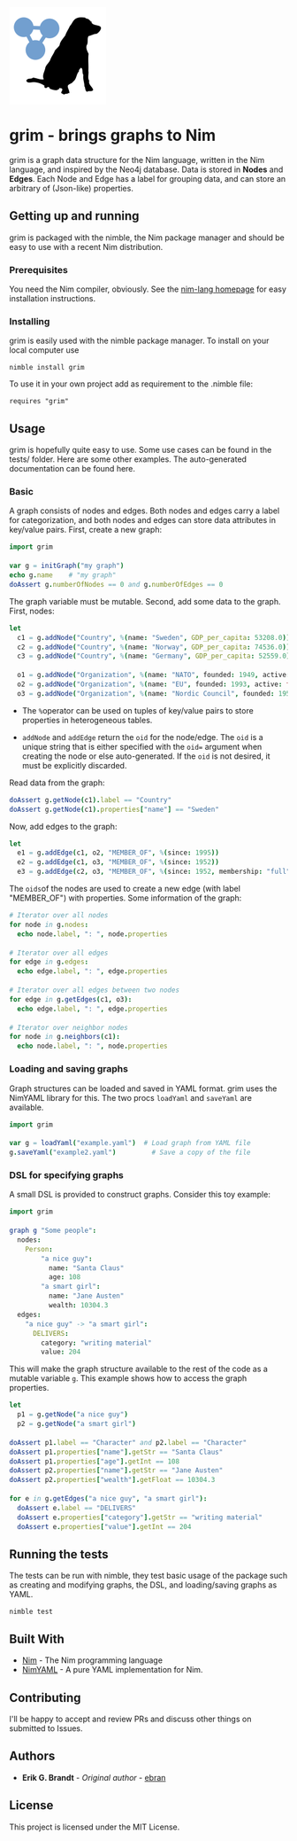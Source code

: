 <img src="static/grim-icon.svg" alt="grim-icon-small" align="center" style="zoom:25%;" />

# grim - brings graphs to Nim

grim is a graph data structure for the Nim language, written in the Nim language, and inspired by the Neo4j database. Data is stored in **Nodes** and **Edges**. Each Node and Edge has a label for grouping data, and can store an arbitrary of (Json-like) properties. 

## Getting up and running

grim is packaged with the nimble, the Nim package manager and should be easy to use with a recent Nim distribution.

### Prerequisites

You need the Nim compiler, obviously. See the [nim-lang homepage](https://nim-lang.org) for easy installation instructions.

### Installing

grim is easily used with the nimble package manager. To install on your local computer use

```
nimble install grim
```

To use it in your own project add as requirement to the .nimble file:

```
requires "grim"
```

## Usage

grim is hopefully quite easy to use. Some use cases can be found in the tests/ folder. Here are some other examples. The auto-generated documentation can be found here.

### Basic

A graph consists of nodes and edges. Both nodes and edges carry a label for categorization, and both nodes and edges can store data attributes in key/value pairs. First, create a new graph:

```nim
import grim

var g = initGraph("my graph")
echo g.name    # "my graph"
doAssert g.numberOfNodes == 0 and g.numberOfEdges == 0
```

The graph variable must be mutable. Second, add some data to the graph. First, nodes:

```nim
let 
  c1 = g.addNode("Country", %(name: "Sweden", GDP_per_capita: 53208.0))
  c2 = g.addNode("Country", %(name: "Norway", GDP_per_capita: 74536.0))
  c3 = g.addNode("Country", %(name: "Germany", GDP_per_capita: 52559.0))

  o1 = g.addNode("Organization", %(name: "NATO", founded: 1949, active: true))
  o2 = g.addNode("Organization", %(name: "EU", founded: 1993, active: true))
  o3 = g.addNode("Organization", %(name: "Nordic Council", founded: 1952))
```

- The `%`operator can be used on tuples of key/value pairs to store properties in heterogeneous tables.

- `addNode` and `addEdge` return the `oid` for the node/edge. The `oid` is a unique string that is either specified with the `oid=` argument when creating the node or else auto-generated. If the `oid` is not desired, it must be explicitly discarded.

Read data from the graph:

```nim
doAssert g.getNode(c1).label == "Country"
doAssert g.getNode(c1).properties["name"] == "Sweden"
```

  Now, add edges to the graph:

```nim
let
  e1 = g.addEdge(c1, o2, "MEMBER_OF", %(since: 1995))
  e2 = g.addEdge(c1, o3, "MEMBER_OF", %(since: 1952))
  e3 = g.addEdge(c2, o3, "MEMBER_OF", %(since: 1952, membership: "full"))
```

The `oids`of the nodes are used to create a new edge (with label "MEMBER_OF")  with properties. Some information of the graph:

```nim
# Iterator over all nodes
for node in g.nodes:
  echo node.label, ": ", node.properties

# Iterator over all edges
for edge in g.edges:
  echo edge.label, ": ", edge.properties

# Iterator over all edges between two nodes
for edge in g.getEdges(c1, o3):
  echo edge.label, ": ", edge.properties
  
# Iterator over neighbor nodes
for node in g.neighbors(c1):
  echo node.label, ": ", node.properties
```



### Loading and saving graphs

Graph structures can be loaded and saved in YAML format. grim uses the NimYAML library for this. The two procs `loadYaml` and `saveYaml` are available.

```nim
import grim

var g = loadYaml("example.yaml")  # Load graph from YAML file
g.saveYaml("example2.yaml")         # Save a copy of the file
```



### DSL for specifying graphs

A small DSL is provided to construct graphs. Consider this toy example:

```nim
import grim

graph g "Some people":
  nodes:
  	Person:
  		"a nice guy":
  		  name: "Santa Claus"
  		  age: 108
  		"a smart girl":
  		  name: "Jane Austen"
  		  wealth: 10304.3
  edges:
    "a nice guy" -> "a smart girl":
      DELIVERS:
        category: "writing material"
        value: 204
```
This will make the graph structure available to the rest of the code as a mutable variable `g`. This example shows how to access the graph properties.

```nim
let
  p1 = g.getNode("a nice guy")
  p2 = g.getNode("a smart girl")

doAssert p1.label == "Character" and p2.label == "Character"
doAssert p1.properties["name"].getStr == "Santa Claus"
doAssert p1.properties["age"].getInt == 108
doAssert p2.properties["name"].getStr == "Jane Austen"
doAssert p2.properties["wealth"].getFloat == 10304.3

for e in g.getEdges("a nice guy", "a smart girl"):
  doAssert e.label == "DELIVERS"
  doAssert e.properties["category"].getStr == "writing material"
  doAssert e.properties["value"].getInt == 204
```



## Running the tests

The tests can be run with nimble, they test basic usage of the package such as creating and modifying graphs, the DSL, and loading/saving graphs as YAML.

```
nimble test
```

## Built With

* [Nim](https://nim-lang.org/) - The Nim programming language
* [NimYAML](https://nimyaml.org/) - A pure YAML implementation for Nim.

## Contributing

I'll be happy to accept and review PRs and discuss other things on submitted to Issues.

## Authors

* **Erik G. Brandt** - *Original author* - [ebran](https://github.com/ebran)

## License

This project is licensed under the MIT License.
